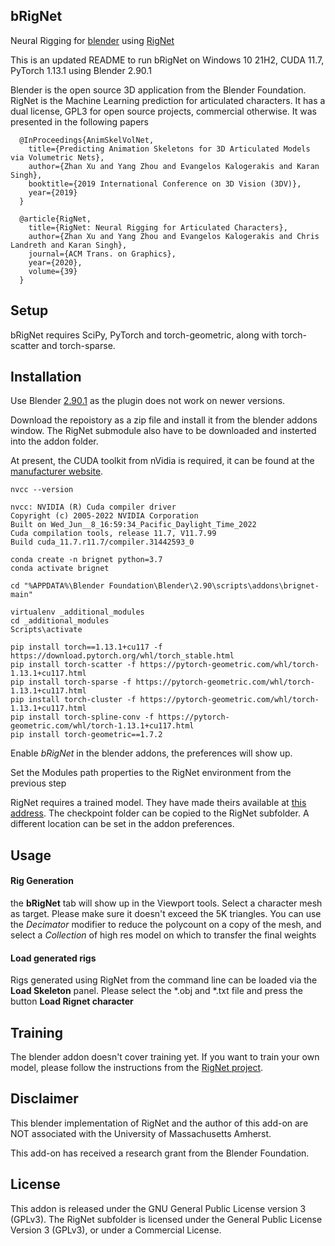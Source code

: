 bRigNet
---------
Neural Rigging for [blender](https://www.blender.org/ "Blender Home Page") using [RigNet](https://zhan-xu.github.io/rig-net/ "RigNet Home Page")

This is an updated README to run bRigNet on Windows 10 21H2, CUDA 11.7, PyTorch 1.13.1 using Blender 2.90.1

Blender is the open source 3D application from the Blender Foundation. RigNet is the Machine Learning prediction
for articulated characters. It has a dual license, GPL3 for open source projects, commercial otherwise.
It was presented in the following papers

``` 
  @InProceedings{AnimSkelVolNet,
    title={Predicting Animation Skeletons for 3D Articulated Models via Volumetric Nets},
    author={Zhan Xu and Yang Zhou and Evangelos Kalogerakis and Karan Singh},
    booktitle={2019 International Conference on 3D Vision (3DV)},
    year={2019}
  }
```

```
  @article{RigNet,
    title={RigNet: Neural Rigging for Articulated Characters},
    author={Zhan Xu and Yang Zhou and Evangelos Kalogerakis and Chris Landreth and Karan Singh},
    journal={ACM Trans. on Graphics},
    year={2020},
    volume={39}
  }
```

## Setup

bRigNet requires SciPy, PyTorch and torch-geometric, along with torch-scatter and torch-sparse.

## Installation

Use Blender [2.90.1](https://download.blender.org/release/Blender2.90/) as the plugin does not work on newer versions.

Download the repoistory as a zip file and install it from the blender addons window. The RigNet submodule also have to be downloaded and insterted into the addon folder.

At present, the CUDA toolkit from nVidia is required, it can be found at the [manufacturer website](https://developer.nvidia.com).

```
nvcc --version
```

```
nvcc: NVIDIA (R) Cuda compiler driver
Copyright (c) 2005-2022 NVIDIA Corporation
Built on Wed_Jun__8_16:59:34_Pacific_Daylight_Time_2022
Cuda compilation tools, release 11.7, V11.7.99
Build cuda_11.7.r11.7/compiler.31442593_0
```

```
conda create -n brignet python=3.7
conda activate brignet
```

```
cd "%APPDATA%\Blender Foundation\Blender\2.90\scripts\addons\brignet-main"

virtualenv _additional_modules
cd _additional_modules
Scripts\activate

pip install torch==1.13.1+cu117 -f https://download.pytorch.org/whl/torch_stable.html
pip install torch-scatter -f https://pytorch-geometric.com/whl/torch-1.13.1+cu117.html
pip install torch-sparse -f https://pytorch-geometric.com/whl/torch-1.13.1+cu117.html
pip install torch-cluster -f https://pytorch-geometric.com/whl/torch-1.13.1+cu117.html
pip install torch-spline-conv -f https://pytorch-geometric.com/whl/torch-1.13.1+cu117.html
pip install torch-geometric==1.7.2
```

Enable *bRigNet* in the blender addons, the preferences will show up.

Set the Modules path properties to the RigNet environment from the previous step

RigNet requires a trained model. They have made theirs available at [this address](https://umass-my.sharepoint.com/:u:/g/personal/zhanxu_umass_edu/EYKLCvYTWFJArehlo3-H2SgBABnY08B4k5Q14K7H1Hh0VA). The checkpoint folder can be copied to the RigNet subfolder. A different location can be set in the addon preferences.

## Usage 

#### Rig Generation

the **bRigNet** tab will show up in the Viewport tools. Select a character mesh as target.
Please make sure it doesn't exceed the 5K triangles. You can use the *Decimator* modifier
to reduce the polycount on a copy of the mesh, and select a *Collection* of high res model
on which to transfer the final weights  

#### Load generated rigs

Rigs generated using RigNet from the command line can be loaded via the **Load Skeleton** panel.
Please select the *.obj and *.txt file and press the button **Load Rignet character**

## Training

The blender addon doesn't cover training yet. If you want to train your own model, please follow the instructions
from the [RigNet project](https://github.com/zhan-xu/RigNet#training).

## Disclaimer

This blender implementation of RigNet and the author of this add-on are NOT associated with the University of
Massachusetts Amherst.

This add-on has received a research grant from the Blender Foundation.   

## License

This addon is released under the GNU General Public License version 3 (GPLv3).
The RigNet subfolder is licensed under the General Public License Version 3 (GPLv3), or under a Commercial License.
